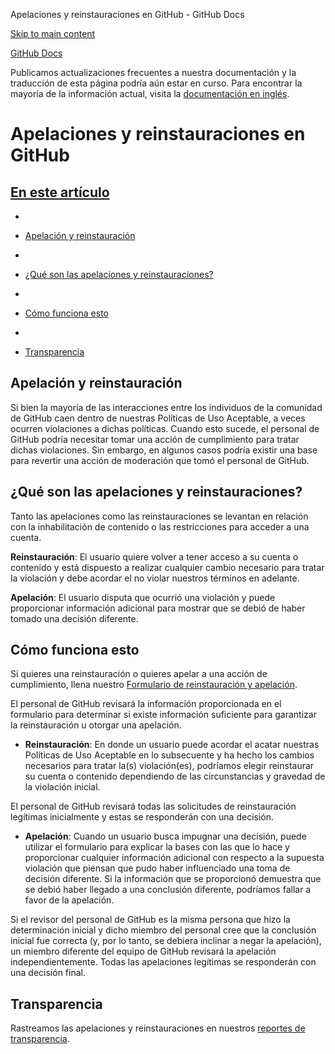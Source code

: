 Apelaciones y reinstauraciones en GitHub - GitHub Docs

[Skip to main content](#main-content)

[](/es)[GitHub Docs](/es)

Publicamos actualizaciones frecuentes a nuestra documentación y la traducción de esta página podría aún estar en curso. Para encontrar la mayoría de la información actual, visita la [documentación en inglés](/en).

Apelaciones y reinstauraciones en GitHub
==========

[En este artículo](/site-policy/acceptable-use-policies/github-appeal-and-reinstatement#in-this-article)
----------

*
* [Apelación y reinstauración](#appeal-and-reinstatement)

*
* [¿Qué son las apelaciones y reinstauraciones?](#what-are-appeals-and-reinstatements)

*
* [Cómo funciona esto](#how-this-works)

*
* [Transparencia](#transparency)

[](#appeal-and-reinstatement)Apelación y reinstauración
----------

Si bien la mayoría de las interacciones entre los individuos de la comunidad de GitHub caen dentro de nuestras Políticas de Uso Aceptable, a veces ocurren violaciones a dichas políticas. Cuando esto sucede, el personal de GitHub podría necesitar tomar una acción de cumplimiento para tratar dichas violaciones. Sin embargo, en algunos casos podría existir una base para revertir una acción de moderación que tomó el personal de GitHub.

[](#what-are-appeals-and-reinstatements)¿Qué son las apelaciones y reinstauraciones?
----------

Tanto las apelaciones como las reinstauraciones se levantan en relación con la inhabilitación de contenido o las restricciones para acceder a una cuenta.

**Reinstauración**: El usuario quiere volver a tener acceso a su cuenta o contenido y está dispuesto a realizar cualquier cambio necesario para tratar la violación y debe acordar el no violar nuestros términos en adelante.

**Apelación**: El usuario disputa que ocurrió una violación y puede proporcionar información adicional para mostrar que se debió de haber tomado una decisión diferente.

[](#how-this-works)Cómo funciona esto
----------

Si quieres una reinstauración o quieres apelar a una acción de cumplimiento, llena nuestro [Formulario de reinstauración y apelación](https://support.github.com/contact/reinstatement).

El personal de GitHub revisará la información proporcionada en el formulario para determinar si existe información suficiente para garantizar la reinstauración u otorgar una apelación.

* **Reinstauración**: En donde un usuario puede acordar el acatar nuestras Políticas de Uso Aceptable en lo subsecuente y ha hecho los cambios necesarios para tratar la(s) violación(es), podríamos elegir reinstaurar su cuenta o contenido dependiendo de las circunstancias y gravedad de la violación inicial.

El personal de GitHub revisará todas las solicitudes de reinstauración legítimas inicialmente y estas se responderán con una decisión.

* **Apelación**: Cuando un usuario busca impugnar una decisión, puede utilizar el formulario para explicar la bases con las que lo hace y proporcionar cualquier información adicional con respecto a la supuesta violación que piensan que pudo haber influenciado una toma de decisión diferente. Si la información que se proporcionó demuestra que se debió haber llegado a una conclusión diferente, podríamos fallar a favor de la apelación.

Si el revisor del personal de GitHub es la misma persona que hizo la determinación inicial y dicho miembro del personal cree que la conclusión inicial fue correcta (y, por lo tanto, se debiera inclinar a negar la apelación), un miembro diferente del equipo de GitHub revisará la apelación independientemente. Todas las apelaciones legítimas se responderán con una decisión final.

[](#transparency)Transparencia
----------

Rastreamos las apelaciones y reinstauraciones en nuestros [reportes de transparencia](https://github.blog/2022-01-27-2021-transparency-report/#Appeals_and_other_reinstatements).
